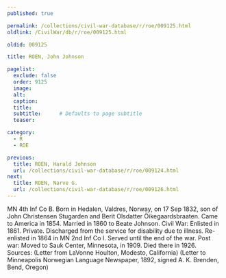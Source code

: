 ```yaml
---
published: true

permalink: /collections/civil-war-database/r/roe/009125.html
oldlink: /CivilWar/db/r/roe/009125.html

oldid: 009125

title: ROEN, John Johnson

pagelist:
  exclude: false
  order: 9125
  image: 
  alt:
  caption:
  title:
  subtitle:      # Defaults to page subtitle
  teaser:

category: 
  - R 
  - ROE

previous:
  title: ROEN, Harald Johnson
  url: /collections/civil-war-database/r/roe/009124.html  
next:
  title: ROEN, Narve G.
  url: /collections/civil-war-database/r/roe/009126.html   
---
```

MN 4th Inf Co B. Born in Hedalen, Valdres, Norway, on 17 Sep 1832, son of John Christensen Stugarden and Berit Olsdatter &Ouml;ikegaardsbraaten. Came to America in 1854. Married in 1860 to Beate Johnson. Civil War: Enlisted in 1861. Private. Discharged from the service for disability due to illness. Re-enlisted in 1864 in MN 2nd Inf Co I. Served until the end of the war. Post war: Moved to Sauk Center, Minnesota, in 1909. Died there in 1926. Sources: (Letter from LaVonne Houlton, Modesto, California) (Letter to Minneapolis Norwegian Language Newspaper, 1892, signed A. K. Brenden, Bend, Oregon)